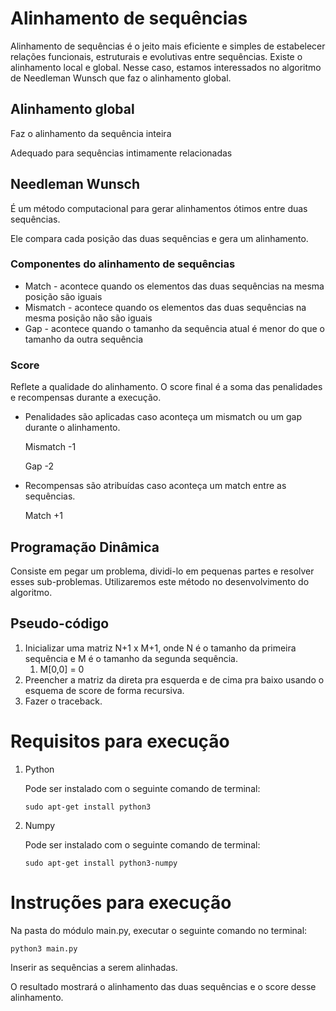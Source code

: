 # Alinhamento de sequências

Alinhamento de sequências é o jeito mais eficiente e simples de estabelecer relações funcionais, estruturais e evolutivas entre sequências. Existe o alinhamento local e global. Nesse caso, estamos interessados no algoritmo de Needleman Wunsch que faz o alinhamento global.

## Alinhamento global

Faz o alinhamento da sequência inteira

Adequado para sequências intimamente relacionadas

## Needleman Wunsch

É um método computacional para gerar alinhamentos ótimos entre duas sequências.

Ele compara cada posição das duas sequências e gera um alinhamento.

### Componentes do alinhamento de sequências

- Match - acontece quando os elementos das duas sequências na mesma posição são iguais
- Mismatch - acontece quando os elementos das duas sequências na mesma posição não são iguais
- Gap - acontece quando o tamanho da sequência atual é menor do que o tamanho da outra sequência

### Score

Reflete a qualidade do alinhamento. O score final é a soma das penalidades e recompensas durante a execução.

- Penalidades são aplicadas caso aconteça um mismatch ou um gap durante o alinhamento.
    
    Mismatch -1
    
    Gap -2
    
- Recompensas são atribuídas caso aconteça um match entre as sequências.
    
    Match +1
    

## Programação Dinâmica

Consiste em pegar um problema, dividi-lo em pequenas partes e resolver esses sub-problemas. Utilizaremos este método no desenvolvimento do algoritmo.

## Pseudo-código

1. Inicializar uma matriz N+1 x M+1, onde N é o tamanho da primeira sequência e M é o tamanho da segunda sequência.
    1. M[0,0] = 0
2. Preencher a matriz da direta pra esquerda e de cima pra baixo usando o esquema de score de forma recursiva.
3. Fazer o traceback.

# Requisitos para execução

1. Python

    Pode ser instalado com o seguinte comando de terminal:
    
    `sudo apt-get install python3`
    
2. Numpy
    
    Pode ser instalado com o seguinte comando de terminal:
    
    `sudo apt-get install python3-numpy`

# Instruções para execução

Na pasta do módulo main.py, executar o seguinte comando no terminal:

`python3 main.py`

Inserir as sequências a serem alinhadas.

O resultado mostrará o alinhamento das duas sequências e o score desse alinhamento.